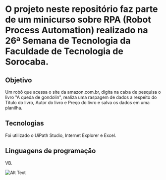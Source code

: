 # O projeto neste repositório faz parte de um minicurso sobre RPA (Robot Process Automation) realizado na 26ª Semana de Tecnologia da Faculdade de Tecnologia de Sorocaba.

## Objetivo
Um robô que acessa o site da amazon.com.br, digita na caixa de pesquisa o livro "A queda de gondolin", realiza uma raspagem de dados a respeito do Título do livro, Autor do livro e Preço do livro e salva os dados em uma planilha.

## Tecnologias 
Foi utilizado o UiPath Studio, Internet Explorer e Excel.

## Linguagens de programação
VB.

![Alt Text](https://github.com/pctmoraes/rpapesquisalivro/raw/master/path/to/imgpesquisalivro.png)